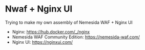 # Nwaf + Nginx UI
Trying to make my own assembly of Nemesida WAF + Nginx UI
- Nginx: <https://hub.docker.com/_/nginx>
- Nemesida WAF Community Edition: <https://nemesida-waf.com/>
- Nginx UI: <https://nginxui.com/>
